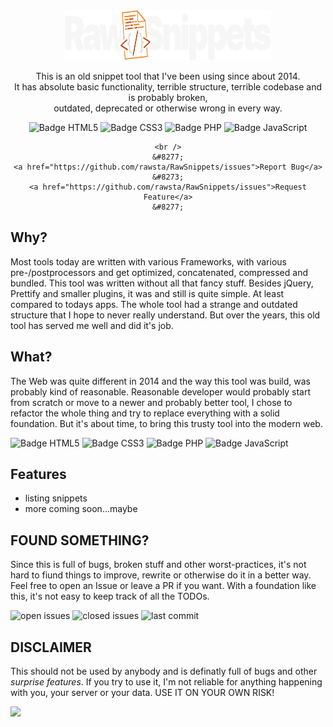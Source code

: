 <div align="center">
  <a href="https://github.com/rawsta/RawSnippets">
    <img src="https://github.com/rawsta/RawSnippets/blob/main/assets/svg/RawSnippets.svg" alt="RawSnippets Logo" width="330" height="80">
  </a>

  <p align="center">
    This is an old snippet tool that I've been using since about 2014.<br />
It has absolute basic functionality, terrible structure, terrible codebase and is probably broken,<br />
outdated, deprecated or otherwise wrong in every way.  </p>

![Badge HTML5](https://img.shields.io/badge/HTML5-E34F26?style=for-the-badge&logo=html5&logoColor=white) ![Badge CSS3](https://img.shields.io/badge/CSS3-1572B6?style=for-the-badge&logo=css3&logoColor=white) ![Badge PHP](https://img.shields.io/badge/PHP_%5E7.2-777BB4?style=for-the-badge&logo=php&logoColor=white) ![Badge JavaScript](https://img.shields.io/badge/JavaScript-F7DF1E?style=for-the-badge&logo=javascript&logoColor=black)

    <br />
    &#8277;
    <a href="https://github.com/rawsta/RawSnippets/issues">Report Bug</a>
    &#8273;
    <a href="https://github.com/rawsta/RawSnippets/issues">Request Feature</a>
    &#8277;
</div>

## Why?

Most tools today are written with various Frameworks, with various pre-/postprocessors and get optimized, concatenated, compressed and bundled.
This tool was written without all that fancy stuff.
Besides jQuery, Prettify and smaller plugins, it was and still is quite simple. At least compared to todays apps.
The whole tool had a strange and outdated structure that I hope to never really understand.
But over the years, this old tool has served me well and did it's job.

## What?

The Web was quite different in 2014 and the way this tool was build, was probably kind of reasonable.
Reasonable developer would probably start from scratch or move to a newer and probably better tool, I chose to refactor the whole thing and try to replace everything with a solid foundation.
But it's about time, to bring this trusty tool into the modern web.

![Badge HTML5](https://img.shields.io/badge/HTML5-E34F26?style=for-the-badge&logo=html5&logoColor=white) ![Badge CSS3](https://img.shields.io/badge/CSS3-1572B6?style=for-the-badge&logo=css3&logoColor=white) ![Badge PHP](https://img.shields.io/badge/PHP_%5E7.2-777BB4?style=for-the-badge&logo=php&logoColor=white) ![Badge JavaScript](https://img.shields.io/badge/JavaScript-F7DF1E?style=for-the-badge&logo=javascript&logoColor=black)

## Features

 * listing snippets
 * more coming soon...maybe

## FOUND SOMETHING?

Since this is full of bugs, broken stuff and other worst-practices, it's not hard to fiund things to improve, rewrite or otherwise do it in a better way. Feel free to open an Issue or leave a PR if you want. With a foundation like this, it's not easy to keep track of all the TODOs.

![open issues](https://img.shields.io/github/issues-raw/rawsta/RawSnippets?style=for-the-badge&logo=github) ![closed issues](https://img.shields.io/github/issues-closed-raw/rawsta/RawSnippets?style=for-the-badge&logo=github) ![last commit](https://img.shields.io/github/last-commit/rawsta/rawsnippets?style=for-the-badge&logo=github)

## DISCLAIMER

This should not be used by anybody and is definatly full of bugs and other *surprise features*.
If you try to use it, I'm not reliable for anything happening with you, your server or your data.
USE IT ON YOUR OWN RISK!

 <a href="LICENSE"><img src="https://img.shields.io/badge/License-GPLv3-yellow.svg?style=for-the-badge"></a>

